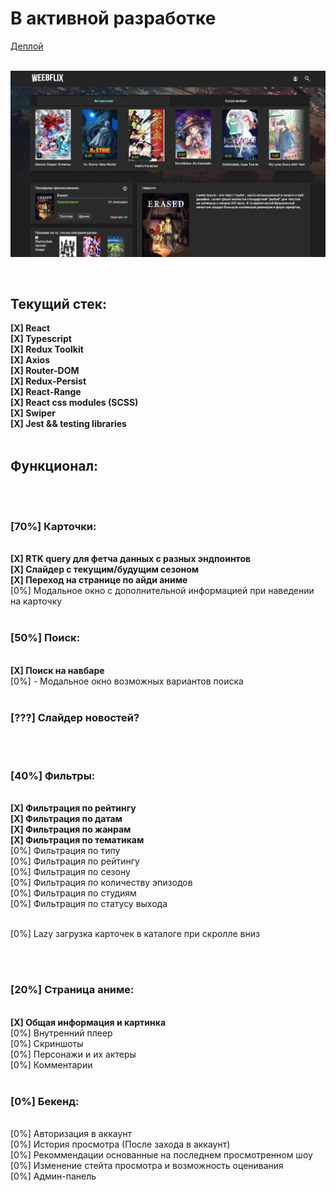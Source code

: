 <h1>В активной разработке</h1>
<a href='https://weebflix-remastered.vercel.app/'> Деплой </a>
<br>
<br>



<img src='Screenshot_1.png'></img>


<br>

<h2> Текущий стек: </h2>
<strong>[X] React </strong>  <br>
<strong>[X] Typescript </strong> <br>
<strong>[X] Redux Toolkit </strong> <br>
<strong>[X] Axios </strong> <br>
<strong>[X] Router-DOM </strong> <br>
<strong>[X] Redux-Persist </strong> <br>
<strong>[X] React-Range </strong> <br>
<strong>[X] React css modules (SCSS) </strong> <br>
<strong>[X] Swiper </strong>  <br>
<strong>[X] Jest && testing libraries </strong>  <br> <br>

<h2> Функционал: </h2> 

<br>
<br>

<h3>[70%] Карточки: </h3>
<br>
<strong>[X] RTK query для фетча данных с разных эндпоинтов </strong> 
<br>
<strong>[X] Слайдер с текущим/будущим сезоном </strong> 
<br>
<strong>[X] Переход на странице по айди аниме </strong> 
<br>
[0%] Модальное окно с дополнительной информацией при наведении на карточку

<br>
<br>

<h3>[50%] Поиск: </h3>
<br>
<strong>[X] Поиск на навбаре </strong>
<br>
[0%] - Модальное окно возможных вариантов поиска

<br>
<br>

<h3>[???] Слайдер новостей? </h3>

<br>
<br>

<h3>[40%] Фильтры: </h3>
<br>
<strong>[X] Фильтрация по рейтингу </strong> 
<br>
<strong>[X] Фильтрация по датам </strong> 
<br>
<strong>[X] Фильтрация по жанрам </strong> 
<br>
<strong>[X] Фильтрация по тематикам </strong> 
<br>
[0%] Фильтрация по типу 
<br>
[0%] Фильтрация по рейтингу  
<br>
[0%] Фильтрация по сезону 
<br>
[0%] Фильтрация по количеству эпизодов 
<br>
[0%] Фильтрация по студиям
<br>
[0%] Фильтрация по статусу выхода

<br>
<br>

[0%] Lazy загрузка карточек в каталоге при скролле вниз </br> 

<br>
<br>

<h3>[20%] Страница аниме: </h3>
<br>
<strong>[X] Общая информация и картинка</strong> 
<br>
[0%] Внутренний плеер 
<br>
[0%] Скриншоты 
<br>
[0%] Персонажи и их актеры 
<br>
[0%] Комментарии 

<br>
<br>

<h3>[0%] Бекенд: </h3>
<br>
[0%] Авторизация в аккаунт 
<br>
[0%] История просмотра (После захода в аккаунт) 
<br>
[0%] Рекоммендации основанные на последнем просмотренном шоу 
<br>
[0%] Изменение стейта просмотра и возможность оценивания 
<br>
[0%] Админ-панель 

<br> 
<br>
